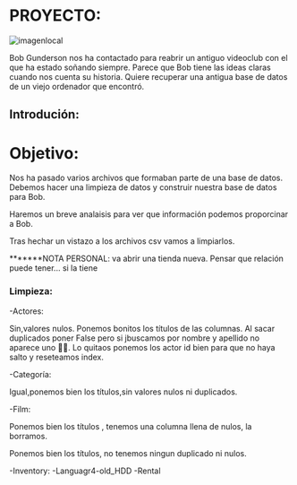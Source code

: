 # PROYECTO:

![imagenlocal](../image/1366_2000)

Bob Gunderson nos ha contactado para reabrir un antiguo videoclub con el que ha estado soñando siempre. Parece que Bob tiene las ideas claras cuando nos cuenta su historia. Quiere recuperar una antigua base de datos de un viejo ordenador que encontró.

## Introdución:

# Objetivo:

Nos ha pasado varios archivos que formaban parte de una base de datos. Debemos hacer una limpieza de datos y construir nuestra base de datos para Bob.

Haremos un breve analaisis para ver que información podemos proporcinar a Bob.

Tras hechar un vistazo a los archivos csv vamos a limpiarlos.

*******NOTA PERSONAL: va abrir una tienda nueva. Pensar que relación puede tener... si la tiene

### Limpieza:

-Actores: 

Sin,valores nulos. Ponemos bonitos los títulos de las columnas.
Al sacar duplicados poner False pero si jbuscamos por nombre y apellido no aparece uno 🔎🔎. Lo quitaos ponemos los actor id bien para que no haya salto y reseteamos index.

-Categoría:

Igual,ponemos bien los títulos,sin valores nulos ni duplicados.

-Film:

Ponemos bien los títulos , tenemos una columna llena de nulos, la borramos.

Ponemos bien los títulos, no tenemos ningun duplicado ni nulos.

-Inventory:
-Languagr4-old_HDD
-Rental


